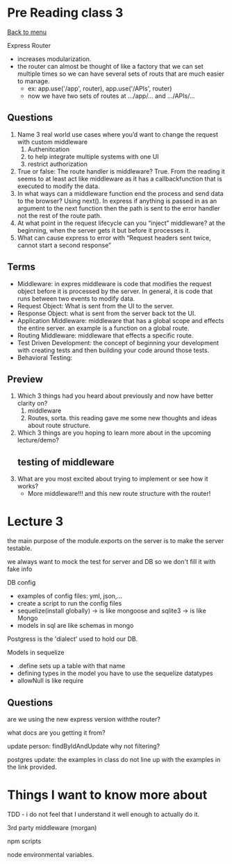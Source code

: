 # Pre Reading class 3
[Back to menu](../README.md)

Express Router
- increases modularization.
- the router can almost be thought of like a factory that we can set multiple times so we can have several sets of routs that are much easier to manage. 
    - ex: app.use('/app', router), app.use('/APIs', router)
    - now we have two sets of routes at .../app/... and .../APIs/...

## Questions
1. Name 3 real world use cases where you’d want to change the request with custom middleware
   1. Authenitcation
   2. to help integrate multiple systems with one UI
   3. restrict authorization
2. True or false: The route handler is middleware? True. From the reading it seems to at least act like middleware as it has a callbackfunction that is executed to modify the data. 
3. In what ways can a middleware function end the process and send data to the browser? Using next(). In express if anything is passed in as an argument to the next function then the path is sent to the error handler not the rest of the route path. 
4. At what point in the request lifecycle can you “inject” middleware? at the beginning, when the server gets it but before it processes it. 
5. What can cause express to error with “Request headers sent twice, cannot start a second response” 

## Terms
- Middleware: in expres middleware is code that modifies the request object before it is processed by the server. In general, it is code that runs between two events to modify data.
- Request Object: What is sent from the UI to the server.
- Response Object: what is sent from the server back tot the UI.
- Application Middleware: middleware that has a global scope and effects the entire server. an example is a function on a global route. 
- Routing Middleware: middleware that effects a specific route.
- Test Driven Development: the concept of beginning your development with creating tests and then building your code around those tests. 
- Behavioral Testing: 

## Preview

1. Which 3 things had you heard about previously and now have better clarity on?
    1. middleware
    2. Routes, sorta. this reading gave me some new thoughts and ideas about route structure.
2. Which 3 things are you hoping to learn more about in the upcoming lecture/demo?
    ## **testing of middleware**
3. What are you most excited about trying to implement or see how it works?
    - More middleware!!! and this new route structure with the router!

# Lecture 3

the main purpose of the module.exports on the server is to make the server testable.  

we always want to mock the test for server and DB so we don't fill it with fake info

DB config
- examples of config files: yml, json,...
- create a script to run the config files
- sequelize(install globally) -> is like mongoose and sqlite3 -> is like Mongo
- models in sql are like schemas in mongo

Postgress is the 'dialect' used to hold our DB.

Models in sequelize
- .define sets up a table with that name
- defining types in the model you have to use the sequelize datatypes
- allowNull is like require

## Questions

are we using the new express version withthe router?

what docs are you getting it from?

update person: findByIdAndUpdate why not filtering?

postgres update: the examples in class do not line up with the examples in the link provided.


# Things I want to know more about

TDD - i do not feel that I understand it well enough to actually do it. 

3rd party middleware (morgan)

npm scripts

node environmental variables.

